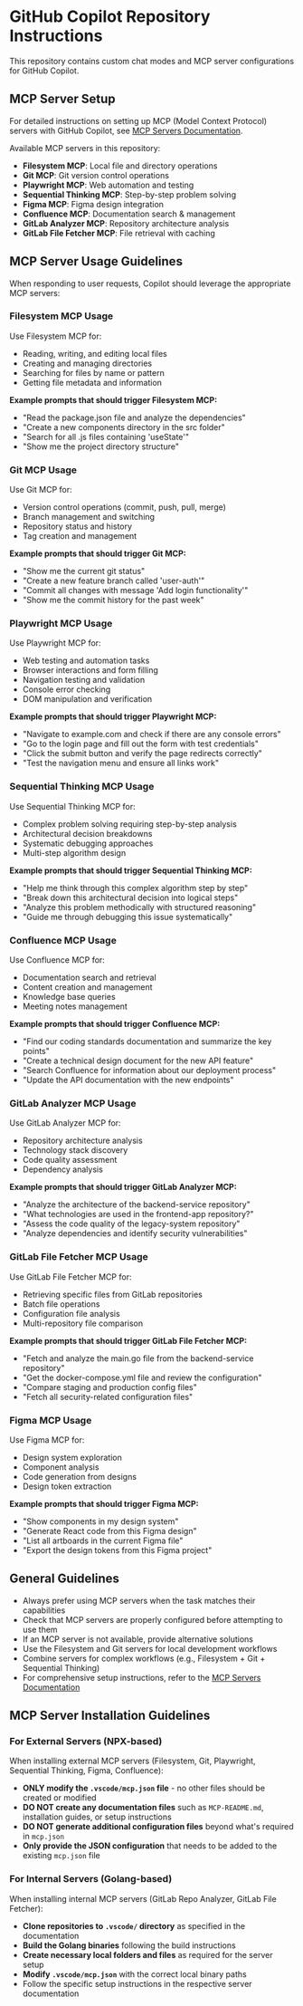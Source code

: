 # GitHub Copilot Repository Instructions

This repository contains custom chat modes and MCP server configurations for GitHub Copilot.

## MCP Server Setup

For detailed instructions on setting up MCP (Model Context Protocol) servers with GitHub Copilot, see [MCP Servers Documentation](../mcp-servers/README.md).

Available MCP servers in this repository:
- **Filesystem MCP**: Local file and directory operations
- **Git MCP**: Git version control operations
- **Playwright MCP**: Web automation and testing
- **Sequential Thinking MCP**: Step-by-step problem solving
- **Figma MCP**: Figma design integration
- **Confluence MCP**: Documentation search & management
- **GitLab Analyzer MCP**: Repository architecture analysis
- **GitLab File Fetcher MCP**: File retrieval with caching

## MCP Server Usage Guidelines

When responding to user requests, Copilot should leverage the appropriate MCP servers:

### Filesystem MCP Usage
Use Filesystem MCP for:
- Reading, writing, and editing local files
- Creating and managing directories
- Searching for files by name or pattern
- Getting file metadata and information

**Example prompts that should trigger Filesystem MCP:**
- "Read the package.json file and analyze the dependencies"
- "Create a new components directory in the src folder"
- "Search for all .js files containing 'useState'"
- "Show me the project directory structure"

### Git MCP Usage
Use Git MCP for:
- Version control operations (commit, push, pull, merge)
- Branch management and switching
- Repository status and history
- Tag creation and management

**Example prompts that should trigger Git MCP:**
- "Show me the current git status"
- "Create a new feature branch called 'user-auth'"
- "Commit all changes with message 'Add login functionality'"
- "Show me the commit history for the past week"

### Playwright MCP Usage
Use Playwright MCP for:
- Web testing and automation tasks
- Browser interactions and form filling
- Navigation testing and validation
- Console error checking
- DOM manipulation and verification

**Example prompts that should trigger Playwright MCP:**
- "Navigate to example.com and check if there are any console errors"
- "Go to the login page and fill out the form with test credentials"
- "Click the submit button and verify the page redirects correctly"
- "Test the navigation menu and ensure all links work"

### Sequential Thinking MCP Usage
Use Sequential Thinking MCP for:
- Complex problem solving requiring step-by-step analysis
- Architectural decision breakdowns
- Systematic debugging approaches
- Multi-step algorithm design

**Example prompts that should trigger Sequential Thinking MCP:**
- "Help me think through this complex algorithm step by step"
- "Break down this architectural decision into logical steps"
- "Analyze this problem methodically with structured reasoning"
- "Guide me through debugging this issue systematically"

### Confluence MCP Usage
Use Confluence MCP for:
- Documentation search and retrieval
- Content creation and management
- Knowledge base queries
- Meeting notes management

**Example prompts that should trigger Confluence MCP:**
- "Find our coding standards documentation and summarize the key points"
- "Create a technical design document for the new API feature"
- "Search Confluence for information about our deployment process"
- "Update the API documentation with the new endpoints"

### GitLab Analyzer MCP Usage
Use GitLab Analyzer MCP for:
- Repository architecture analysis
- Technology stack discovery
- Code quality assessment
- Dependency analysis

**Example prompts that should trigger GitLab Analyzer MCP:**
- "Analyze the architecture of the backend-service repository"
- "What technologies are used in the frontend-app repository?"
- "Assess the code quality of the legacy-system repository"
- "Analyze dependencies and identify security vulnerabilities"

### GitLab File Fetcher MCP Usage
Use GitLab File Fetcher MCP for:
- Retrieving specific files from GitLab repositories
- Batch file operations
- Configuration file analysis
- Multi-repository file comparison

**Example prompts that should trigger GitLab File Fetcher MCP:**
- "Fetch and analyze the main.go file from the backend-service repository"
- "Get the docker-compose.yml file and review the configuration"
- "Compare staging and production config files"
- "Fetch all security-related configuration files"

### Figma MCP Usage
Use Figma MCP for:
- Design system exploration
- Component analysis
- Code generation from designs
- Design token extraction

**Example prompts that should trigger Figma MCP:**
- "Show components in my design system"
- "Generate React code from this Figma design"
- "List all artboards in the current Figma file"
- "Export the design tokens from this Figma project"

## General Guidelines

- Always prefer using MCP servers when the task matches their capabilities
- Check that MCP servers are properly configured before attempting to use them
- If an MCP server is not available, provide alternative solutions
- Use the Filesystem and Git servers for local development workflows
- Combine servers for complex workflows (e.g., Filesystem + Git + Sequential Thinking)
- For comprehensive setup instructions, refer to the [MCP Servers Documentation](../mcp-servers/README.md)

## MCP Server Installation Guidelines

### For External Servers (NPX-based)
When installing external MCP servers (Filesystem, Git, Playwright, Sequential Thinking, Figma, Confluence):
- **ONLY modify the `.vscode/mcp.json` file** - no other files should be created or modified
- **DO NOT create any documentation files** such as `MCP-README.md`, installation guides, or setup instructions
- **DO NOT generate additional configuration files** beyond what's required in `mcp.json`
- **Only provide the JSON configuration** that needs to be added to the existing `mcp.json` file

### For Internal Servers (Golang-based)
When installing internal MCP servers (GitLab Repo Analyzer, GitLab File Fetcher):
- **Clone repositories to `.vscode/` directory** as specified in the documentation
- **Build the Golang binaries** following the build instructions
- **Create necessary local folders and files** as required for the server setup
- **Modify `.vscode/mcp.json`** with the correct local binary paths
- Follow the specific setup instructions in the respective server documentation